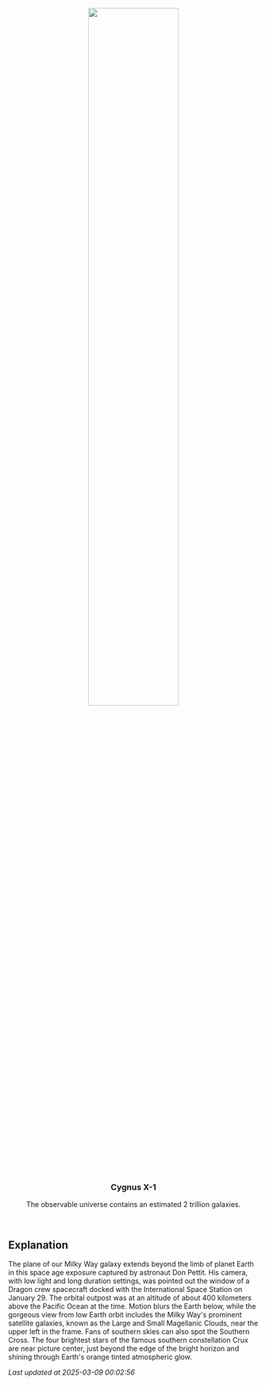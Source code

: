 <p align='center'>
    <img src='https://apod.nasa.gov/apod/image/2503/iss072e574593_DonPetit1024.jpg' width='60%' />
    <h3 align="center">Cygnus X-1</h3>
    <p align="center">The observable universe contains an estimated 2 trillion galaxies.</p>
</p>
<br/>

Explanation
--
The plane of our Milky Way galaxy extends beyond the limb of planet Earth in this space age exposure captured by astronaut Don Pettit. His camera, with low light and long duration settings, was pointed out the window of a Dragon crew spacecraft docked with the International Space Station on January 29. The orbital outpost was at an altitude of about 400 kilometers above the Pacific Ocean at the time. Motion blurs the Earth below, while the gorgeous view from low Earth orbit includes the Milky Way's prominent satellite galaxies, known as the Large and Small Magellanic Clouds, near the upper left in the frame. Fans of southern skies can also spot the Southern Cross. The four brightest stars of the famous southern constellation Crux are near picture center, just beyond the edge of the bright horizon and shining through Earth's orange tinted atmospheric glow.


*Last updated at 2025-03-09 00:02:56*
